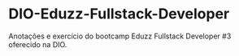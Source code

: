 # DIO-Eduzz-Fullstack-Developer
Anotações e exercício do bootcamp Eduzz Fullstack Developer #3 oferecido na DIO.
